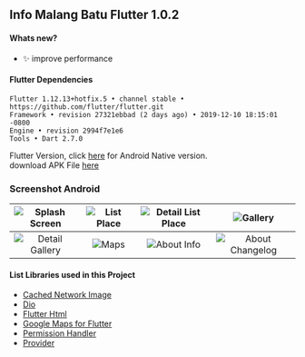## Info Malang Batu Flutter 1.0.2 ##

#### Whats new? #####
- :sparkles: improve performance

#### Flutter Dependencies ####
```
Flutter 1.12.13+hotfix.5 • channel stable • https://github.com/flutter/flutter.git
Framework • revision 27321ebbad (2 days ago) • 2019-12-10 18:15:01 -0800
Engine • revision 2994f7e1e6
Tools • Dart 2.7.0
```

Flutter Version, click [here](https://github.com/yoesuv/Info-Malang-Batu) for Android Native version.<br/>
download APK File [here](https://www.dropbox.com/s/5jhb0l445uc5lb2)

### Screenshot Android ###
| ![Splash Screen](https://i.imgur.com/3gO2cR9.jpg) | ![List Place](https://i.imgur.com/6DHPgog.jpg) | ![Detail List Place](https://i.imgur.com/PnIr1DR.jpg) | ![Gallery](https://i.imgur.com/OmmP6dH.jpg) |
| :---: | :---: | :---: | :---: |
| ![Detail Gallery](https://i.imgur.com/DTnIrQW.jpg) | ![Maps](https://i.imgur.com/NW8PPEn.jpg) | ![About Info](https://i.imgur.com/aJ37jVE.jpg) | ![About Changelog](https://i.imgur.com/od1Pzis.jpg) |

#### List Libraries used in this Project ####
- [Cached Network Image](https://pub.dev/packages/cached_network_image)
- [Dio](https://pub.dev/packages/dio)
- [Flutter Html](https://pub.dev/packages/flutter_html)
- [Google Maps for Flutter](https://pub.dev/packages/google_maps_flutter)
- [Permission Handler](https://pub.dev/packages/permission_handler)
- [Provider](https://pub.dev/packages/provider)

